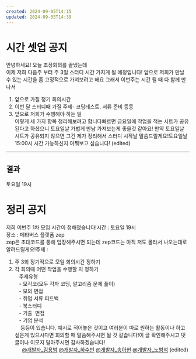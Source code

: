 ```yaml
---
created: 2024-09-05T14:15
updated: 2024-09-05T14:39
---
```


# 시간 셋업 공지
안녕하세요! 오늘 조장회의를 끝냈는데  
이제 저희 다음주 부터 주 3일 스터디 시간 가지게 될 예정입니다! 앞으로 저희가 만날 수 있는 시간을 좀 고정적으로 가져보려고 해요 그래서 이번주는 시간 될 때 다 함께 만나서  
1. 앞으로 가질 정기 회의시간  
2. 이번 달 스터디때 가질 주제- 코딩테스트, 서류 준비 등등  
3. 앞으로 저희가 수행해야 하는 일  
이렇게 세 가지 항목 정리해보려고 합니다빠르면 금요일에 작업을 적는 시트가 공유된다고 하셨으니 토요일날 가볍게 만남 가져보는게 좋을것 같아요! 만약 토요일날 시트가 공유되지 않으면 그건 제가 정리해서 스터디 시작날 말씀드릴게요!토요일날 15:00시 시간 가능하신지 여쭤보고 싶습니다! (edited)

---

## 결과 
토요일 19시

# 정리 공지
저희 이번주 1차 모임 시간이 정해졌습니다!시간 : 토요일 19시  
장소 : 메타버스 플랫폼 zep  
zep은 초대코드를 통해 입장해주시면 되는데 zep코드는 아직 저도 몰라서 나오는대로 알려드릴게요!주제 :  
1. 주 3회 정기적으로 모일 회의시간 정하기  
2. 각 회의때 어떤 작업을 수행할 지 정하기  
   주제유형  
   - 모각코(모두 각자 코딩, 알고리즘 문제 풀이)  
   - 모의 면접  
   - 취업 서류 피드백  
   - 북스터디  
   - 기출  면접  
   - 기업 분석  
    등등이 있습니다. 예시로 적어놓은 것이고 여러분이 따로 원하는 활동이나 하고싶은게 있으시다면 회의할 때 말씀해주시면 될 것 같습니다!이 글 확인해주시고 댓글이나 이모지 달아주시면 감사하겠습니다!  
    
[@개발자_김용범](https://w1722401545-gkg290922.slack.com/team/U07EUC4QZU7) [@개발자_하수빈](https://w1722401545-gkg290922.slack.com/team/U07EXNY50J2) [@개발자_송아현](https://w1722401545-gkg290922.slack.com/team/U07FDLS250R) [@개발자_노범석](https://w1722401545-gkg290922.slack.com/team/U07FF01BR7E) (edited)
